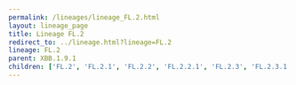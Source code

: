 ```yaml
---
permalink: /lineages/lineage_FL.2.html
layout: lineage_page
title: Lineage FL.2
redirect_to: ../lineage.html?lineage=FL.2
lineage: FL.2
parent: XBB.1.9.1
children: ['FL.2', 'FL.2.1', 'FL.2.2', 'FL.2.2.1', 'FL.2.3', 'FL.2.3.1', 'FL.2.4', 'FL.2.5', 'FL.2.6', 'FL.2.7', 'FL.2.7.1']
---
```

